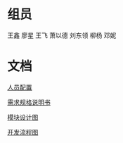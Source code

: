 # 组员
王鑫  廖星  王飞  萧以德  刘东领  柳杨  邓妮

# 文档
[人员配置](https://github.com/whutzy120102/Rich_02/wiki/%E4%BA%BA%E5%91%98%E9%85%8D%E7%BD%AE)

[需求规格说明书](https://github.com/whutzy120102/Rich_02/wiki/%E9%9C%80%E6%B1%82%E8%A7%84%E6%A0%BC%E8%AF%B4%E6%98%8E%E4%B9%A6)

[模块设计图](https://github.com/whutzy120102/Rich_02/wiki/%E6%A8%A1%E5%9D%97%E8%AE%BE%E8%AE%A1%E5%9B%BE)

[开发流程图](https://github.com/whutzy120102/Rich_02/wiki/%E5%BC%80%E5%8F%91%E6%B5%81%E7%A8%8B%E5%9B%BE)

